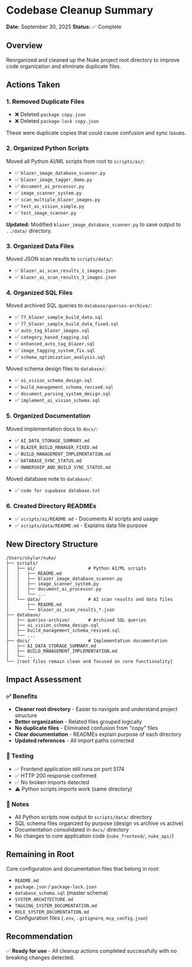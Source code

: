 # Codebase Cleanup Summary
**Date:** September 30, 2025
**Status:** ✅ Complete

## Overview
Reorganized and cleaned up the Nuke project root directory to improve code organization and eliminate duplicate files.

## Actions Taken

### 1. **Removed Duplicate Files**
- ❌ Deleted `package copy.json`
- ❌ Deleted `package-lock copy.json`

These were duplicate copies that could cause confusion and sync issues.

### 2. **Organized Python Scripts**
Moved all Python AI/ML scripts from root to `scripts/ai/`:
- ✅ `blazer_image_database_scanner.py`
- ✅ `blazer_image_tagger_demo.py`
- ✅ `document_ai_processor.py`
- ✅ `image_scanner_system.py`
- ✅ `scan_multiple_blazer_images.py`
- ✅ `test_ai_vision_simple.py`
- ✅ `test_image_scanner.py`

**Updated:** Modified `blazer_image_database_scanner.py` to save output to `../data/` directory.

### 3. **Organized Data Files**
Moved JSON scan results to `scripts/data/`:
- ✅ `blazer_ai_scan_results_1_images.json`
- ✅ `blazer_ai_scan_results_3_images.json`

### 4. **Organized SQL Files**
Moved archived SQL queries to `database/queries-archive/`:
- ✅ `77_blazer_sample_build_data.sql`
- ✅ `77_blazer_sample_build_data_fixed.sql`
- ✅ `auto_tag_blazer_images.sql`
- ✅ `category_based_tagging.sql`
- ✅ `enhanced_auto_tag_blazer.sql`
- ✅ `image_tagging_system_fix.sql`
- ✅ `schema_optimization_analysis.sql`

Moved schema design files to `database/`:
- ✅ `ai_vision_schema_design.sql`
- ✅ `build_management_schema_revised.sql`
- ✅ `document_parsing_system_design.sql`
- ✅ `implement_ai_vision_schema.sql`

### 5. **Organized Documentation**
Moved implementation docs to `docs/`:
- ✅ `AI_DATA_STORAGE_SUMMARY.md`
- ✅ `BLAZER_BUILD_MANAGER_FIXED.md`
- ✅ `BUILD_MANAGEMENT_IMPLEMENTATION.md`
- ✅ `DATABASE_SYNC_STATUS.md`
- ✅ `OWNERSHIP_AND_BUILD_SYNC_STATUS.md`

Moved database note to `database/`:
- ✅ `code for supabase database.txt`

### 6. **Created Directory READMEs**
- ✅ `scripts/ai/README.md` - Documents AI scripts and usage
- ✅ `scripts/data/README.md` - Explains data file purpose

## New Directory Structure

```
/Users/skylar/nuke/
├── scripts/
│   ├── ai/                    # Python AI/ML scripts
│   │   ├── README.md
│   │   ├── blazer_image_database_scanner.py
│   │   ├── image_scanner_system.py
│   │   ├── document_ai_processor.py
│   │   └── ...
│   └── data/                  # AI scan results and data files
│       ├── README.md
│       └── blazer_ai_scan_results_*.json
├── database/
│   ├── queries-archive/       # Archived SQL queries
│   ├── ai_vision_schema_design.sql
│   ├── build_management_schema_revised.sql
│   └── ...
├── docs/                      # Implementation documentation
│   ├── AI_DATA_STORAGE_SUMMARY.md
│   ├── BUILD_MANAGEMENT_IMPLEMENTATION.md
│   └── ...
└── [root files remain clean and focused on core functionality]
```

## Impact Assessment

### ✅ Benefits
- **Cleaner root directory** - Easier to navigate and understand project structure
- **Better organization** - Related files grouped logically
- **No duplicate files** - Eliminated confusion from "copy" files
- **Clear documentation** - READMEs explain purpose of each directory
- **Updated references** - All import paths corrected

### 🧪 Testing
- ✅ Frontend application still runs on port 5174
- ✅ HTTP 200 response confirmed
- ✅ No broken imports detected
- ⚠️ Python scripts imports work (same directory)

### 📝 Notes
- All Python scripts now output to `scripts/data/` directory
- SQL schema files organized by purpose (design vs archive vs active)
- Documentation consolidated in `docs/` directory
- No changes to core application code (`nuke_frontend/`, `nuke_api/`)

## Remaining in Root
Core configuration and documentation files that belong in root:
- `README.md`
- `package.json` / `package-lock.json`
- `database_schema.sql` (master schema)
- `SYSTEM_ARCHITECTURE.md`
- `TAGGING_SYSTEM_DOCUMENTATION.md`
- `ROLE_SYSTEM_DOCUMENTATION.md`
- Configuration files (`.env`, `.gitignore`, `mcp_config.json`)

## Recommendation
✅ **Ready for use** - All cleanup actions completed successfully with no breaking changes detected.
